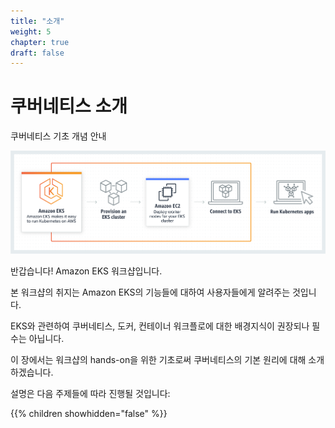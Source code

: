 ```yaml
---
title: "소개"
weight: 5
chapter: true
draft: false
---
```


# 쿠버네티스 소개

쿠버네티스 기초 개념 안내

![Title Image](/images/introduction/eks-product-page.png)

반갑습니다! Amazon EKS 워크샵입니다.

본 워크샵의 취지는 Amazon EKS의 기능들에 대하여 사용자들에게 알려주는 것입니다.

EKS와 관련하여 쿠버네티스, 도커, 컨테이너 워크플로에 대한 배경지식이 권장되나 필수는 아닙니다.

이 장에서는 워크샵의 hands-on을 위한 기초로써 쿠버네티스의 기본 원리에 대해 소개하겠습니다.

설명은 다음 주제들에 따라 진행될 것입니다:

{{% children showhidden="false" %}}
